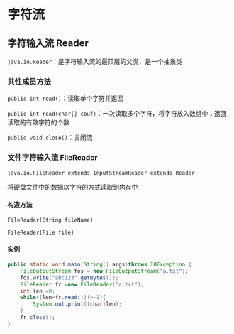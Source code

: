 # 字符流

## 字符输入流 Reader

`java.io.Reader`：是字符输入流的最顶层的父类，是一个抽象类

### 共性成员方法

`public int read()`：读取单个字符并返回

`public int read(char[] cbuf)`：一次读取多个字符，将字符放入数组中；返回读取的有效字符的个数

`public void close()`：关闭流

### 文件字符输入流 FileReader

`java.io.FileReader extends InputStreamReader extends Reader`

将硬盘文件中的数据以字符的方式读取到内存中

#### 构造方法

`FileReader(String fileName)`

`FileReader(File file)`

#### 实例

```java
public static void main(String[] args)throws IOException {
    FileOutputStream fos = new FileOutputStream("a.txt");
    fos.write("abc123".getBytes());
    FileReader fr =new FileReader("a.txt");
    int len =0;
    while((len=fr.read())!=-1){
        System.out.print((char)len);
    }
    fr.close();
}
```


